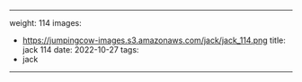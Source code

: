 
---
weight: 114
images:
- https://jumpingcow-images.s3.amazonaws.com/jack/jack_114.png
title: jack 114
date: 2022-10-27
tags:
- jack
---
